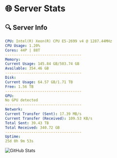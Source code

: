 # 🌐 Server Stats
## 🔍 Server Info
```yaml
CPU: Intel(R) Xeon(R) CPU E5-2699 v4 @ 1287.44MHz
CPU Usage: 1.20%
Cores: 44P | 88T
-----------------------------------
Memory:
Current Usage: 145.84 GB/503.74 GB
Available: 354.46 GB
-----------------------------------
Disk:
Current Usage: 64.57 GB/1.71 TB
Free: 1.56 TB
-----------------------------------
GPU:
No GPU detected
-----------------------------------
Network:
Current Transfer (Sent): 17.39 MB/s
Current Transfer (Received): 109.53 KB/s
Total Sent: 39.43 TB
Total Received: 340.72 GB
-----------------------------------
Uptime:
25d 0h 9m 53s
```
![GitHub Stats](https://img.shields.io/badge/Updated-2025-04-01_21:32:42-blue)